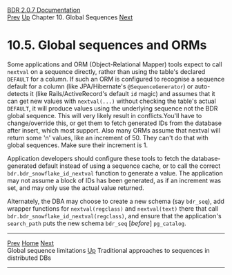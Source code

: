   [BDR 2.0.7 Documentation](README.md)                                                                                                                               
  [Prev](global-sequence-limitations.md "Global sequence limitations")   [Up](global-sequences.md)    Chapter 10. Global Sequences    [Next](global-sequences-alternatives.md "Traditional approaches to sequences in distributed DBs")
# 10.5. Global sequences and ORMs

Some applications and ORM (Object-Relational Mapper) tools expect to
call `nextval` on a sequence directly, rather than using the
table\'s declared `DEFAULT` for a column. If such an ORM is
configured to recognise a sequence default for a column (like
JPA/Hibernate\'s `@SequenceGenerator`) or auto-detects it
(like Rails/ActiveRecord\'s default `id` magic) and assumes
that it can get new values with `nextval(...)` without
checking the table\'s actual `DEFAULT`, it will produce values
using the underlying sequence not the BDR global sequence. This will
very likely result in conflicts.You\'ll have to change/override this, or
get them to fetch generated IDs from the database after insert, which
most support. Also many ORMs assume that nextval will return some \'n\'
values, like an increment of 50. They can\'t do that with global
sequences. Make sure their increment is 1.

Application developers should configure these tools to fetch the
database-generated default instead of using a sequence cache, or to call
the correct `bdr.bdr_snowflake_id_nextval` function to generate a
value. The application may not assume a block of IDs has been generated,
as if an increment was set, and may only use the actual value returned.

Alternately, the DBA may choose to create a new schema (say
`bdr_seq`), add wrapper functions for
`nextval(regclass)` and `nextval(text)` there that
call `bdr.bdr_snowflake_id_nextval(regclass)`, and ensure that the
application\'s `search_path` puts the new schema
`bdr_seq` [*before*] `pg_catalog`.



  --------------------------------------------------------- -------------------------------------------- ----------------------------------------------------
  [Prev](global-sequence-limitations.md)        [Home](README.md)         [Next](global-sequences-alternatives.md)  
  Global sequence limitations                                [Up](global-sequences.md)  Traditional approaches to sequences in distributed DBs
  --------------------------------------------------------- -------------------------------------------- ----------------------------------------------------
